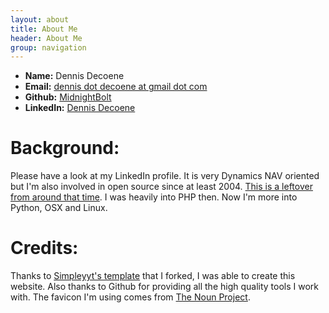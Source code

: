 ```yaml
---
layout: about
title: About Me
header: About Me
group: navigation
---
```

 * **Name:** Dennis Decoene
 * **Email:** [dennis dot decoene at gmail dot com](mailto:dennis.decoene@gmail.com)
 * **Github:** [MidnightBolt](https://github.com/MidnightBolt)
 * **LinkedIn:** [Dennis Decoene](http://be.linkedin.com/in/dennisdecoene/)

Background:
====
Please have a look at my LinkedIn profile. It is very Dynamics NAV oriented but I'm also involved in open source since at least 2004. [This is a leftover from around that time](http://titanic.fauser.edu/php/function.array-search.php.htm#39115). I was heavily into PHP then. Now I'm more into Python, OSX and Linux.


Credits:
====

Thanks to [Simpleyyt's template](https://github.com/Simpleyyt/simpleyyt.github.io) that I forked, I was able to create this website. Also thanks to Github for providing all the high quality tools I work with. The favicon I'm using comes from [The Noun Project](http://thenounproject.com/term/blog/4618/).
